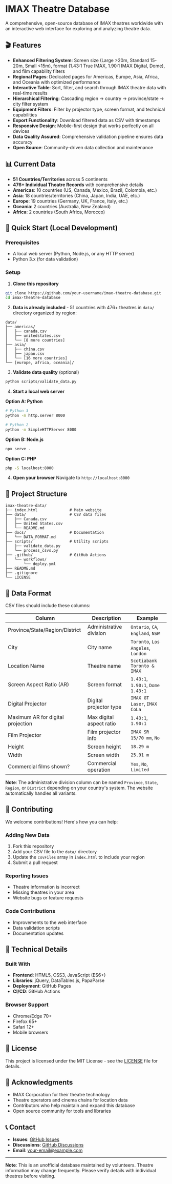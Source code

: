 # IMAX Theatre Database

A comprehensive, open-source database of IMAX theatres worldwide with an interactive web interface for exploring and analyzing theatre data.

## 🎬 Features

- **Enhanced Filtering System**: Screen size (Large >20m, Standard 15-20m, Small <15m), format (1.43:1 True IMAX, 1.90:1 IMAX Digital, Dome), and film capability filters
- **Regional Pages**: Dedicated pages for Americas, Europe, Asia, Africa, and Oceania with optimized performance
- **Interactive Table**: Sort, filter, and search through IMAX theatre data with real-time results
- **Hierarchical Filtering**: Cascading region → country → province/state → city filter system
- **Equipment Filters**: Filter by projector type, screen format, and technical capabilities
- **Export Functionality**: Download filtered data as CSV with timestamps
- **Responsive Design**: Mobile-first design that works perfectly on all devices
- **Data Quality Assured**: Comprehensive validation pipeline ensures data accuracy
- **Open Source**: Community-driven data collection and maintenance

## 📊 Current Data

- **51 Countries/Territories** across 5 continents
- **476+ Individual Theatre Records** with comprehensive details
- **Americas**: 10 countries (US, Canada, Mexico, Brazil, Colombia, etc.)
- **Asia**: 18 countries/territories (China, Japan, India, UAE, etc.)
- **Europe**: 19 countries (Germany, UK, France, Italy, etc.)
- **Oceania**: 2 countries (Australia, New Zealand)
- **Africa**: 2 countries (South Africa, Morocco)

## 🚀 Quick Start (Local Development)

### Prerequisites
- A local web server (Python, Node.js, or any HTTP server)
- Python 3.x (for data validation)

### Setup

1. **Clone this repository**
```bash
git clone https://github.com/your-username/imax-theatre-database.git
cd imax-theatre-database
```

2. **Data is already included** - 51 countries with 476+ theatres in `data/` directory organized by region:
```
data/
├── americas/
│   ├── canada.csv
│   ├── unitedstates.csv
│   └── [8 more countries]
├── asia/
│   ├── china.csv
│   ├── japan.csv
│   └── [16 more countries]
└── [europe, africa, oceania]/
```

3. **Validate data quality** (optional)
```bash
python scripts/validate_data.py
```

4. **Start a local web server**

**Option A: Python**
```bash
# Python 3
python -m http.server 8000

# Python 2
python -m SimpleHTTPServer 8000
```

**Option B: Node.js**
```bash
npx serve .
```

**Option C: PHP**
```bash
php -S localhost:8000
```

4. **Open your browser**
Navigate to `http://localhost:8000`

## 📁 Project Structure

```
imax-theatre-data/
├── index.html              # Main website
├── data/                   # CSV data files
│   ├── Canada.csv
│   ├── United States.csv
│   └── README.md
├── docs/                   # Documentation
│   └── DATA_FORMAT.md
├── scripts/                # Utility scripts
│   ├── validate_data.py
│   └── process_csvs.py
├── .github/                # GitHub Actions
│   └── workflows/
│       └── deploy.yml
├── README.md
├── .gitignore
└── LICENSE
```

## 📝 Data Format

CSV files should include these columns:

| Column | Description | Example |
|--------|-------------|---------|
| Province/State/Region/District | Administrative division | `Ontario`, `CA`, `England`, `NSW` |
| City | City name | `Toronto`, `Los Angeles`, `London` |
| Location Name | Theatre name | `Scotiabank Toronto & IMAX` |
| Screen Aspect Ratio (AR) | Screen format | `1.43:1`, `1.90:1`, `Dome 1.43:1` |
| Digital Projector | Digital projector type | `IMAX GT Laser`, `IMAX CoLa` |
| Maximum AR for digital projection | Max digital aspect ratio | `1.43:1`, `1.90:1` |
| Film Projector | Film projector info | `IMAX SR 15/70 mm`, `No` |
| Height | Screen height | `18.29 m` |
| Width | Screen width | `25.91 m` |
| Commercial films shown? | Commercial operation | `Yes`, `No`, `Limited` |

**Note**: The administrative division column can be named `Province`, `State`, `Region`, or `District` depending on your country's system. The website automatically handles all variants.

## 🤝 Contributing

We welcome contributions! Here's how you can help:

### Adding New Data
1. Fork this repository
2. Add your CSV file to the `data/` directory
3. Update the `csvFiles` array in `index.html` to include your region
4. Submit a pull request

### Reporting Issues
- Theatre information is incorrect
- Missing theatres in your area
- Website bugs or feature requests

### Code Contributions
- Improvements to the web interface
- Data validation scripts
- Documentation updates

## 🔧 Technical Details

### Built With
- **Frontend**: HTML5, CSS3, JavaScript (ES6+)
- **Libraries**: jQuery, DataTables.js, PapaParse
- **Deployment**: GitHub Pages
- **CI/CD**: GitHub Actions

### Browser Support
- Chrome/Edge 70+
- Firefox 65+
- Safari 12+
- Mobile browsers

## 📄 License

This project is licensed under the MIT License - see the [LICENSE](LICENSE) file for details.

## 🙏 Acknowledgments

- IMAX Corporation for their theatre technology
- Theatre operators and cinema chains for location data
- Contributors who help maintain and expand this database
- Open source community for tools and libraries

## 📞 Contact

- **Issues**: [GitHub Issues](https://github.com/your-username/imax-theatre-data/issues)
- **Discussions**: [GitHub Discussions](https://github.com/your-username/imax-theatre-data/discussions)
- **Email**: your-email@example.com

---

**Note**: This is an unofficial database maintained by volunteers. Theatre information may change frequently. Please verify details with individual theatres before visiting.
